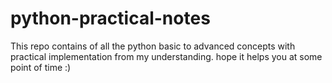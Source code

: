 # python-practical-notes
This repo contains of all the python basic to advanced concepts with practical implementation from my understanding.
hope it helps you at some point of time :)

